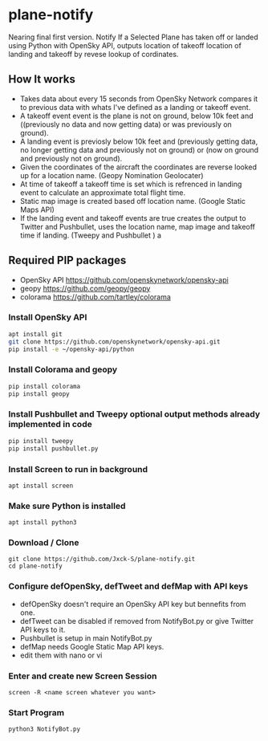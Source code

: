 # plane-notify
Nearing final first version. Notify If a Selected Plane has taken off or landed using Python with OpenSky API, outputs location of takeoff location of landing and takeoff by revese lookup of cordinates.

## How It works
- Takes data about every 15 seconds from OpenSky Network compares it to previous data with whats I've defined as a landing or takeoff event. 
- A takeoff event event is the plane is not on ground, below 10k feet and ((previously no data and now getting data) or was previously on ground). 
- A landing event is previosly below 10k feet and (previously getting data, no longer getting data and previously not on ground) or (now on ground and previously not on ground).
- Given the coordinates of the aircraft the coordinates are reverse looked up for a location name. (Geopy Nomination Geolocater)
- At time of takeoff a takeoff time is set which is refrenced in landing event to calculate an approximate total flight time.
- Static map image is created based off location name. (Google Static Maps API)
- If the landing event and takeoff events are true creates the output to Twitter and Pushbullet, uses the  location name, map image and takeoff time if landing. (Tweepy and Pushbullet )
a
## Required PIP packages
- OpenSky API https://github.com/openskynetwork/opensky-api
- geopy https://github.com/geopy/geopy
- colorama https://github.com/tartley/colorama

### Install OpenSky API
```bash
apt install git 
git clone https://github.com/openskynetwork/opensky-api.git
pip install -e ~/opensky-api/python
```
### Install Colorama and geopy
```bash
pip install colorama
pip install geopy
```
### Install Pushbullet and Tweepy optional output methods already implemented in code
```bash
pip install tweepy
pip install pushbullet.py
```
### Install Screen to run in background
```
apt install screen
```

### Make sure Python is installed
```
apt install python3
```
### Download / Clone 
```
git clone https://github.com/Jxck-S/plane-notify.git
cd plane-notify
```

### Configure defOpenSky, defTweet and defMap with API keys 
- defOpenSky doesn't require an OpenSky API key but bennefits from one.
- defTweet can be disabled if removed from NotifyBot.py or give Twitter API keys to it.
- Pushbullet is setup in main NotifyBot.py
- defMap needs Google Static Map API keys.
- edit them with nano or vi 


### Enter and create new Screen Session 
``` 
screen -R <name screen whatever you want>
```

### Start Program 
```
python3 NotifyBot.py
```


